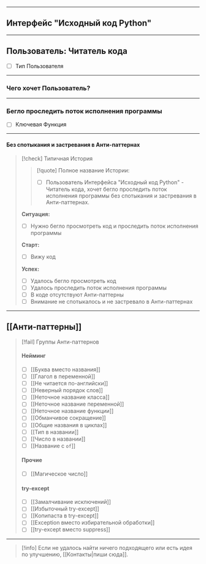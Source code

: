 ***
## Интерфейс "Исходный код Python"

***
## Пользователь: Читатель кода
- [ ] Тип Пользователя

***
### Чего хочет Пользователь?

***
### Бегло проследить поток исполнения программы
- [ ] Ключевая Функция

***
#### Без спотыкания и застревания в Анти-паттернах

>[!check] Типичная История
>>[!quote] Полное название Истории:
>>
>>- [ ] Пользователь Интерфейса "Исходный код Python" - Читатель кода, хочет бегло проследить поток исполнения программы без спотыкания и застревания в Анти-паттернах.
>
>**Ситуация:**
>- [ ] Нужно бегло просмотреть код и проследить поток исполнения программы
>
>**Старт:**
>- [ ] Вижу код
>
>**Успех:**
>- [ ] Удалось бегло просмотреть код
>- [ ] Удалось проследить поток исполнения программы
>- [ ] В коде отсутствуют Анти-паттерны
>- [ ] Внимание не спотыкалось и не застревало в Анти-паттернах

***
## [[Анти‐паттерны]]

>[!fail] Группы Анти-паттернов
>#### Нейминг
>
>- [ ] [[Буква вместо названия]]
>- [ ] [[Глагол в переменной]]
>- [ ] [[Не читается по-английски]]
>- [ ] [[Неверный порядок слов]]
>- [ ] [[Неточное название класса]]
>- [ ] [[Неточное название переменной]]
>- [ ] [[Неточное название функции]]
>- [ ] [[Обманчивое сокращение]]
>- [ ] [[Общие названия в циклах]]
>- [ ] [[Тип в названии]]
>- [ ] [[Число в названии]]
>- [ ] [[Название с `of`]]
>
>#### Прочие
>
>- [ ] [[Магическое число]]
>
>#### try-except
>
>- [ ] [[Замалчивание исключений]]
>- [ ] [[Избыточный try-except]]
>- [ ] [[Копипаста в try-except]]
>- [ ] [[Exception вместо избирательной обработки]]
>- [ ] [[try-except вместо suppress]]

***

> [!info]
> Если не удалось найти ничего подходящего или есть идея по улучшению, [[Контакты|пиши сюда]].

